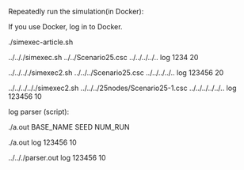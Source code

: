 
Repeatedly run the simulation(in Docker):

If you use Docker, log in to Docker.

./simexec-article.sh 





../.././simexec.sh ../../Scenario25.csc ../../../../.. log 1234 20

 ../../.././simexec2.sh ../../../Scenario25.csc ../../../../.. log 123456 20

../../../.././simexec2.sh ../../../25nodes/Scenario25-1.csc ../../../../../.. log 123456 10

log parser (script):

./a.out BASE_NAME SEED NUM_RUN

./a.out log 123456 10

../.././parser.out log 123456 10

